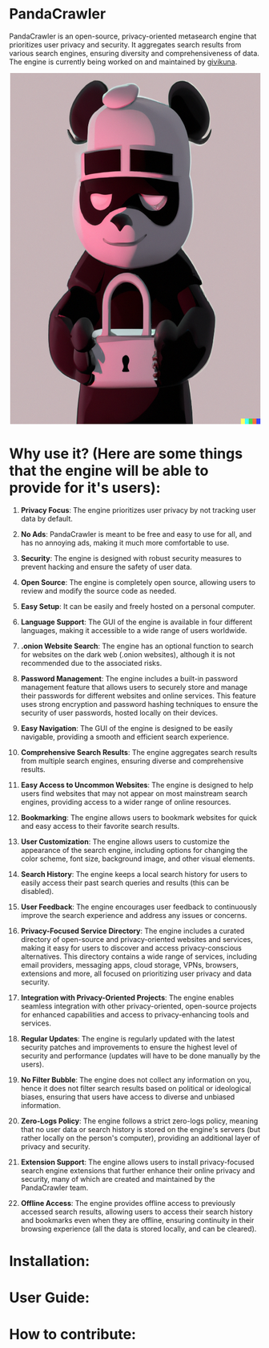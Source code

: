# PandaCrawler
PandaCrawler is an open-source, privacy-oriented metasearch engine that prioritizes user privacy and security. It aggregates search results from various search engines, ensuring diversity and comprehensiveness of data. The engine is currently being worked on and maintained by [givikuna](https://github.com/givikuna).

<p align="center">
  <a href="https://github.com/givikuna/PandaCrawler/"><img src="https://github.com/givikuna/PandaCrawler/blob/main/pandas/panda26.png" title="PandaCrawler" alt="PandaCrawler" width="500" height="700"/></a>
</p>

# Why use it? (Here are some things that the engine will be able to provide for it's users):

1. **Privacy Focus**: The engine prioritizes user privacy by not tracking user data by default.

2. **No Ads**: PandaCrawler is meant to be free and easy to use for all, and has no annoying ads, making it much more comfortable to use.

3. **Security**: The engine is designed with robust security measures to prevent hacking and ensure the safety of user data.

4. **Open Source**: The engine is completely open source, allowing users to review and modify the source code as needed.

5. **Easy Setup**: It can be easily and freely hosted on a personal computer.

6. **Language Support**: The GUI of the engine is available in four different languages, making it accessible to a wide range of users worldwide.

7. **.onion Website Search**: The engine has an optional function to search for websites on the dark web (.onion websites), although it is not recommended due to the associated risks.

8. **Password Management**: The engine includes a built-in password management feature that allows users to securely store and manage their passwords for different websites and online services. This feature uses strong encryption and password hashing techniques to ensure the security of user passwords, hosted locally on their devices.

9. **Easy Navigation**: The GUI of the engine is designed to be easily navigable, providing a smooth and efficient search experience.

10. **Comprehensive Search Results**: The engine aggregates search results from multiple search engines, ensuring diverse and comprehensive results.

11. **Easy Access to Uncommon Websites**: The engine is designed to help users find websites that may not appear on most mainstream search engines, providing access to a wider range of online resources.

12. **Bookmarking**: The engine allows users to bookmark websites for quick and easy access to their favorite search results.

13. **User Customization**: The engine allows users to customize the appearance of the search engine, including options for changing the color scheme, font size, background image, and other visual elements.

14. **Search History**: The engine keeps a local search history for users to easily access their past search queries and results (this can be disabled).

15. **User Feedback**: The engine encourages user feedback to continuously improve the search experience and address any issues or concerns.

16. **Privacy-Focused Service Directory**: The engine includes a curated directory of open-source and privacy-oriented websites and services, making it easy for users to discover and access privacy-conscious alternatives. This directory contains a wide range of services, including email providers, messaging apps, cloud storage, VPNs, browsers, extensions and more, all focused on prioritizing user privacy and data security.

17. **Integration with Privacy-Oriented Projects**: The engine enables seamless integration with other privacy-oriented, open-source projects for enhanced capabilities and access to privacy-enhancing tools and services.

18. **Regular Updates**: The engine is regularly updated with the latest security patches and improvements to ensure the highest level of security and performance (updates will have to be done manually by the users).

19. **No Filter Bubble**: The engine does not collect any information on you, hence it does not filter search results based on political or ideological biases, ensuring that users have access to diverse and unbiased information.

20. **Zero-Logs Policy**: The engine follows a strict zero-logs policy, meaning that no user data or search history is stored on the engine's servers (but rather locally on the person's computer), providing an additional layer of privacy and security.

21. **Extension Support**: The engine allows users to install privacy-focused search engine extensions that further enhance their online privacy and security, many of which are created and maintained by the PandaCrawler team.

22. **Offline Access**: The engine provides offline access to previously accessed search results, allowing users to access their search history and bookmarks even when they are offline, ensuring continuity in their browsing experience (all the data is stored locally, and can be cleared).

# Installation:

# User Guide:

# How to contribute:
